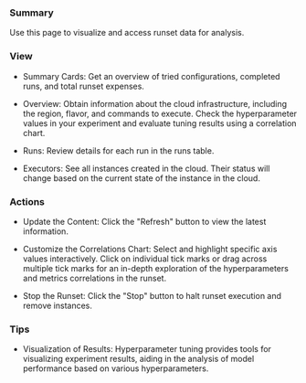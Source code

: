 ### **Summary**

Use this page to visualize and access runset data for analysis.

### **View**

- Summary Cards: Get an overview of tried configurations, completed runs, and total runset expenses.

- Overview: Obtain information about the cloud infrastructure, including the region, flavor, and commands to execute. 
  Check the hyperparameter values in your experiment and evaluate tuning results using a correlation chart.

- Runs: Review details for each run in the runs table.

- Executors: See all instances created in the cloud. Their status will change based on the current 
  state of the instance in the cloud.

### **Actions**

- Update the Content: Click the "Refresh" button to view the latest information.

- Customize the Correlations Chart: Select and highlight specific axis values interactively. Click 
  on individual tick marks or drag across multiple tick marks for an in-depth exploration of the 
  hyperparameters and metrics correlations in the runset.

- Stop the Runset: Click the "Stop" button to halt runset execution and remove instances.


### **Tips**

- Visualization of Results: Hyperparameter tuning provides tools for visualizing experiment results, aiding in the analysis of 
  model performance based on various hyperparameters.
